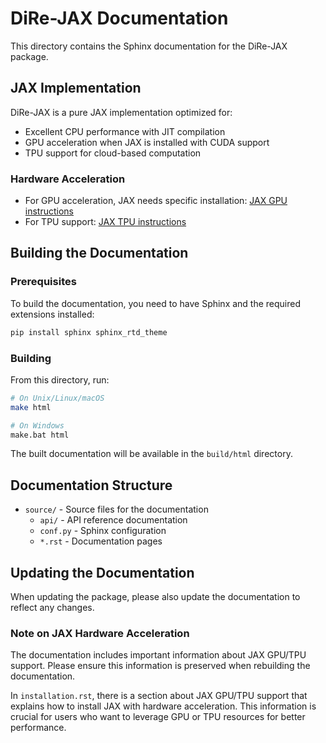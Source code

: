 # DiRe-JAX Documentation

This directory contains the Sphinx documentation for the DiRe-JAX package.

## JAX Implementation

DiRe-JAX is a pure JAX implementation optimized for:
- Excellent CPU performance with JIT compilation
- GPU acceleration when JAX is installed with CUDA support
- TPU support for cloud-based computation

### Hardware Acceleration
- For GPU acceleration, JAX needs specific installation: [JAX GPU instructions](https://github.com/google/jax#installation)
- For TPU support: [JAX TPU instructions](https://github.com/google/jax#tpu-tpu-vm)

## Building the Documentation

### Prerequisites

To build the documentation, you need to have Sphinx and the required extensions installed:

```bash
pip install sphinx sphinx_rtd_theme
```

### Building

From this directory, run:

```bash
# On Unix/Linux/macOS
make html

# On Windows
make.bat html
```

The built documentation will be available in the `build/html` directory.

## Documentation Structure

- `source/` - Source files for the documentation
  - `api/` - API reference documentation
  - `conf.py` - Sphinx configuration
  - `*.rst` - Documentation pages

## Updating the Documentation

When updating the package, please also update the documentation to reflect any changes.

### Note on JAX Hardware Acceleration

The documentation includes important information about JAX GPU/TPU support. Please ensure this information is preserved when rebuilding the documentation.

In `installation.rst`, there is a section about JAX GPU/TPU support that explains how to install JAX with hardware acceleration. This information is crucial for users who want to leverage GPU or TPU resources for better performance.